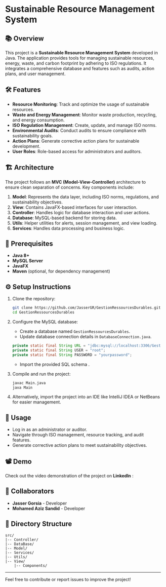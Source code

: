 # Sustainable Resource Management System

## 📚 Overview
This project is a **Sustainable Resource Management System** developed in Java. The application provides tools for managing sustainable resources, energy, waste, and carbon footprint by adhering to ISO regulations. It integrates a comprehensive database and features such as audits, action plans, and user management.

## 🛠️ Features
- **Resource Monitoring**: Track and optimize the usage of sustainable resources.
- **Waste and Energy Management**: Monitor waste production, recycling, and energy consumption.
- **ISO Regulation Management**: Create, update, and manage ISO norms.
- **Environmental Audits**: Conduct audits to ensure compliance with sustainability goals.
- **Action Plans**: Generate corrective action plans for sustainable development.
- **User Roles**: Role-based access for administrators and auditors.

## 🏗️ Architecture
The project follows an **MVC (Model-View-Controller)** architecture to ensure clean separation of concerns. Key components include:

1. **Model**: Represents the data layer, including ISO norms, regulations, and sustainability objectives.
2. **View**: Contains JavaFX-based interfaces for user interaction.
3. **Controller**: Handles logic for database interaction and user actions.
4. **Database**: MySQL-based backend for storing data.
5. **Utils**: Helper utilities for alerts, session management, and view loading.
6. **Services**: Handles data processing and business logic.

## 📖 Prerequisites
- **Java 8+**
- **MySQL Server**
- **JavaFX**
- **Maven** (optional, for dependency management)

## ⚙️ Setup Instructions
1. Clone the repository:
   ```bash
   git clone https://github.com/JasserGR/GestionRessourcesDurables.git
   cd GestionRessourcesDurables
   ```
2. Configure the MySQL database:
   - Create a database named `GestionRessourcesDurables`.
   - Update database connection details in `DatabaseConnection.java`.
   ```java
   private static final String URL = "jdbc:mysql://localhost:3306/GestionRessourcesDurables";
   private static final String USER = "root";
   private static final String PASSWORD = "yourpassword";
   ```
   - Import the provided SQL schema .

3. Compile and run the project:
   ```bash
   javac Main.java
   java Main
   ```

4. Alternatively, import the project into an IDE like IntelliJ IDEA or NetBeans for easier management.

## 🚀 Usage
- Log in as an administrator or auditor.
- Navigate through ISO management, resource tracking, and audit features.
- Generate corrective action plans to meet sustainability objectives.

## 📽️ Demo
Check out the video demonstration of the project on **LinkedIn** : 

## 👥 Collaborators
- **Jasser Gorsia** - Developer
- **Mohamed Aziz Sandid** - Developer

## 📂 Directory Structure
```
src/
|-- Controller/
|-- DataBase/
|-- Model/
|-- Services/
|-- Utils/
|-- View/
    |-- Components/
```

---
Feel free to contribute or report issues to improve the project!


